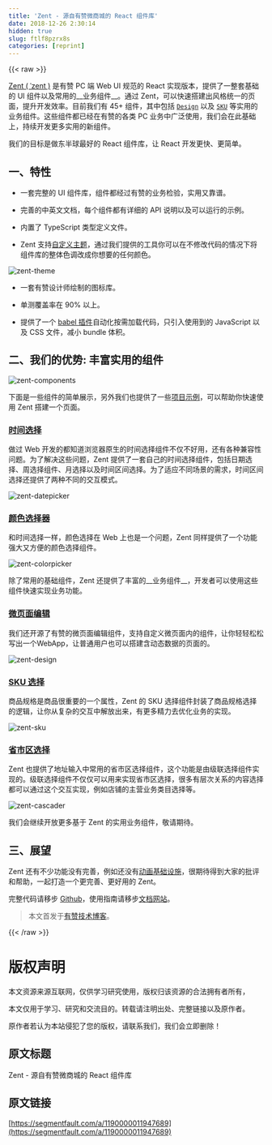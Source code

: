 ```yaml
---
title: 'Zent - 源自有赞微商城的 React 组件库' 
date: 2018-12-26 2:30:14
hidden: true
slug: ftlf8pzrx8s
categories: [reprint]
---
```


{{< raw >}}

                    
<p><a href="https://www.youzanyun.com/zanui/zent/" rel="nofollow noreferrer" target="_blank">Zent ( ˈzent )</a> 是有赞 PC 端 Web UI 规范的 React 实现版本，提供了一整套基础的 UI 组件以及常用的__业务组件__。通过 Zent，可以快速搭建出风格统一的页面，提升开发效率。目前我们有 45+ 组件，其中包括 <a href="https://www.youzanyun.com/zanui/zent/zh/component/design" rel="nofollow noreferrer" target="_blank"><code>Design</code></a> 以及 <a href="https://www.youzanyun.com/zanui/zent/zh/component/sku" rel="nofollow noreferrer" target="_blank"><code>SKU</code></a> 等实用的业务组件。这些组件都已经在有赞的各类 PC 业务中广泛使用，我们会在此基础上，持续开发更多实用的新组件。</p>
<p>我们的目标是做东半球最好的 React 组件库，让 React 开发更快、更简单。</p>
<h2 id="articleHeader0">一、特性</h2>
<ul>
<li><p>一套完整的 UI 组件库，组件都经过有赞的业务检验，实用又靠谱。</p></li>
<li><p>完善的中英文文档，每个组件都有详细的 API 说明以及可以运行的示例。</p></li>
<li><p>内置了 TypeScript 类型定义文件。</p></li>
<li><p>Zent 支持<a href="https://www.youzanyun.com/zanui/zent/zh/guides/theme" rel="nofollow noreferrer" target="_blank">自定义主题</a>，通过我们提供的工具你可以在不修改代码的情况下将组件库的整体色调改成你想要的任何颜色。</p></li>
</ul>
<p><span class="img-wrap"><img data-src="/img/remote/1460000011947694?w=1028&amp;h=638" src="https://static.alili.tech/img/remote/1460000011947694?w=1028&amp;h=638" alt="zent-theme" title="zent-theme" style="cursor: pointer; display: inline;"></span></p>
<ul>
<li><p>一套有赞设计师绘制的图标库。</p></li>
<li><p>单测覆盖率在 90% 以上。</p></li>
<li><p>提供了一个 <a href="https://www.youzanyun.com/zanui/zent/zh/guides/babel-plugin-zent" rel="nofollow noreferrer" target="_blank">babel 插件</a>自动化按需加载代码，只引入使用到的 JavaScript 以及 CSS 文件，减小 bundle 体积。</p></li>
</ul>
<h2 id="articleHeader1">二、我们的优势: 丰富实用的组件</h2>
<p><span class="img-wrap"><img data-src="/img/remote/1460000011947695?w=1042&amp;h=1276" src="https://static.alili.tech/img/remote/1460000011947695?w=1042&amp;h=1276" alt="zent-components" title="zent-components" style="cursor: pointer; display: inline;"></span></p>
<p>下面是一些组件的简单展示，另外我们也提供了一些<a href="https://www.youzanyun.com/zanui/zent/zh/guides/demos" rel="nofollow noreferrer" target="_blank">项目示例</a>，可以帮助你快速使用 Zent 搭建一个页面。</p>
<h3 id="articleHeader2"><a href="https://www.youzanyun.com/zanui/zent/zh/component/datepicker" rel="nofollow noreferrer" target="_blank">时间选择</a></h3>
<p>做过 Web 开发的都知道浏览器原生的时间选择组件不仅不好用，还有各种兼容性问题。为了解决这些问题，Zent 提供了一套自己的时间选择组件，包括日期选择、周选择组件、月选择以及时间区间选择。为了适应不同场景的需求，时间区间选择还提供了两种不同的交互模式。</p>
<p><span class="img-wrap"><img data-src="/img/remote/1460000011947696?w=1930&amp;h=1426" src="https://static.alili.tech/img/remote/1460000011947696?w=1930&amp;h=1426" alt="zent-datepicker" title="zent-datepicker" style="cursor: pointer; display: inline;"></span></p>
<h3 id="articleHeader3"><a href="https://www.youzanyun.com/zanui/zent/zh/component/colorpicker" rel="nofollow noreferrer" target="_blank">颜色选择器</a></h3>
<p>和时间选择一样，颜色选择在 Web 上也是一个问题，Zent 同样提供了一个功能强大又方便的颜色选择组件。</p>
<p><span class="img-wrap"><img data-src="/img/remote/1460000011947697" src="https://static.alili.tech/img/remote/1460000011947697" alt="zent-colorpicker" title="zent-colorpicker" style="cursor: pointer; display: inline;"></span></p>
<p>除了常用的基础组件，Zent 还提供了丰富的__业务组件__，开发者可以使用这些组件快速实现业务功能。</p>
<h3 id="articleHeader4"><a href="https://www.youzanyun.com/zanui/zent/zh/component/design" rel="nofollow noreferrer" target="_blank">微页面编辑</a></h3>
<p>我们还开源了有赞的微页面编辑组件，支持自定义微页面内的组件，让你轻轻松松写出一个WebApp，让普通用户也可以搭建含动态数据的页面的。</p>
<p><span class="img-wrap"><img data-src="/img/remote/1460000011947698?w=1516&amp;h=1306" src="https://static.alili.tech/img/remote/1460000011947698?w=1516&amp;h=1306" alt="zent-design" title="zent-design" style="cursor: pointer; display: inline;"></span></p>
<h3 id="articleHeader5"><a href="https://www.youzanyun.com/zanui/zent/zh/component/sku" rel="nofollow noreferrer" target="_blank">SKU 选择</a></h3>
<p>商品规格是商品很重要的一个属性，Zent 的 SKU 选择组件封装了商品规格选择的逻辑，让你从复杂的交互中解放出来，有更多精力去优化业务的实现。</p>
<p><span class="img-wrap"><img data-src="/img/remote/1460000011947699" src="https://static.alili.tech/img/remote/1460000011947699" alt="zent-sku" title="zent-sku" style="cursor: pointer;"></span></p>
<h3 id="articleHeader6"><a href="https://www.youzanyun.com/zanui/zent/zh/component/cascader" rel="nofollow noreferrer" target="_blank">省市区选择</a></h3>
<p>Zent 也提供了地址输入中常用的省市区选择组件，这个功能是由级联选择组件实现的。级联选择组件不仅仅可以用来实现省市区选择，很多有层次关系的内容选择都可以通过这个交互实现，例如店铺的主营业务类目选择等。</p>
<p><span class="img-wrap"><img data-src="/img/remote/1460000011947700?w=890&amp;h=348" src="https://static.alili.tech/img/remote/1460000011947700?w=890&amp;h=348" alt="zent-cascader" title="zent-cascader" style="cursor: pointer; display: inline;"></span></p>
<p>我们会继续开放更多基于 Zent 的实用业务组件，敬请期待。</p>
<h2 id="articleHeader7">三、展望</h2>
<p>Zent 还有不少功能没有完善，例如还没有<a href="https://github.com/youzan/zent/issues/174" rel="nofollow noreferrer" target="_blank">动画基础设施</a>，很期待得到大家的批评和帮助，一起打造一个更完善、更好用的 Zent。</p>
<p>完整代码请移步 <a href="https://github.com/youzan/zent" rel="nofollow noreferrer" target="_blank">Github</a>，使用指南请移步<a href="https://www.youzanyun.com/zanui/zent" rel="nofollow noreferrer" target="_blank">文档网站</a>。</p>
<blockquote><p>本文首发于<a href="https://tech.youzan.com/zent-opensource-and-future/" rel="nofollow noreferrer" target="_blank">有赞技术博客</a>。</p></blockquote>

                
{{< /raw >}}

# 版权声明
本文资源来源互联网，仅供学习研究使用，版权归该资源的合法拥有者所有，

本文仅用于学习、研究和交流目的。转载请注明出处、完整链接以及原作者。

原作者若认为本站侵犯了您的版权，请联系我们，我们会立即删除！

## 原文标题
Zent - 源自有赞微商城的 React 组件库

## 原文链接
[https://segmentfault.com/a/1190000011947689](https://segmentfault.com/a/1190000011947689)

